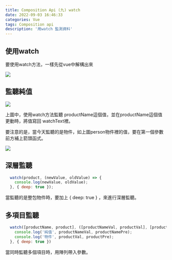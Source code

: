 ```yaml
---
title: Composition Api (九) watch
date: 2022-09-03 16:46:33
categories: Vue
tags: Composition api
description: '用watch 監測資料'
---
```


## 使用watch

要使用watch方法，一樣先從vue中解構出來

![](https://cdn-images-1.medium.com/max/1100/1*Dw-eJPBN1vBUrrLxLZF0cg.png)

## 監聽純值

![](https://cdn-images-1.medium.com/max/1100/1*ubEKCZ8Az-DwaBKxfdcCjw.png)

上圖中，使用watch方法監聽 productName這個值，並在productName這個值更動時，將值寫回 watchText裡。

要注意的是，當今天監聽的是物件，如上圖person物件裡的值，要在第一個參數前方補上箭頭函式。

![](https://cdn-images-1.medium.com/max/1100/1*9Y_o_Bf5qLPp6iboKar4Sg.png)

## 深層監聽

``` js
  watch(product, (newValue, oldValue) => {
    console.log(newValue, oldValue);
  }, { deep: true });
```

當監聽的是整包物件時，要加上  { deep: true } ，來進行深層監聽。

## 多項目監聽

``` js
  watch([productName, product], ([productNameVal, productVal], [productNamePre, productPre]) => {
    console.log('純值', productNameVal, productNamePre);
    console.log('物件', productVal, productPre);
  }, { deep: true })
```

當同時監聽多個項目時，用陣列帶入參數。




